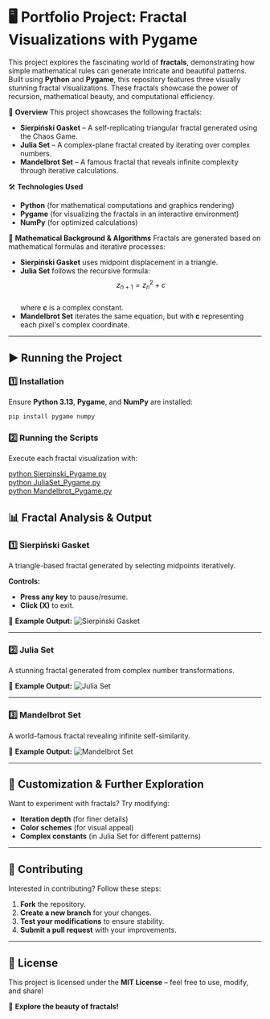# 🖥️ Portfolio Project: Fractal Visualizations with Pygame

This project explores the fascinating world of **fractals**, demonstrating how simple mathematical rules can generate intricate and beautiful patterns. Built using **Python** and **Pygame**, this repository features three visually stunning fractal visualizations. These fractals showcase the power of recursion, mathematical beauty, and computational efficiency.

📌 **Overview**
This project showcases the following fractals:
- **Sierpiński Gasket** – A self-replicating triangular fractal generated using the Chaos Game.
- **Julia Set** – A complex-plane fractal created by iterating over complex numbers.
- **Mandelbrot Set** – A famous fractal that reveals infinite complexity through iterative calculations.

🛠 **Technologies Used**
- **Python** (for mathematical computations and graphics rendering)
- **Pygame** (for visualizing the fractals in an interactive environment)
- **NumPy** (for optimized calculations)

📂 **Mathematical Background & Algorithms**
Fractals are generated based on mathematical formulas and iterative processes:
- **Sierpiński Gasket** uses midpoint displacement in a triangle.
- **Julia Set** follows the recursive formula:  
  $$z_{n+1} = z_n^2 + c$$  
  where **c** is a complex constant.
- **Mandelbrot Set** iterates the same equation, but with **c** representing each pixel's complex coordinate.

---

## ▶️ Running the Project
### 1️⃣ **Installation**
Ensure **Python 3.13**, **Pygame**, and **NumPy** are installed:
```bash
pip install pygame numpy
```

### 2️⃣ **Running the Scripts**
Execute each fractal visualization with:

[python Sierpinski_Pygame.py](Sierpinski_Pygame.py)<br>
[python JuliaSet_Pygame.py](JuliaSet_Pygame.py)<br>
[python Mandelbrot_Pygame.py](Mandelbrot_Pygame.py)


## 📊 Fractal Analysis & Output

### 1️⃣ **Sierpiński Gasket**
A triangle-based fractal generated by selecting midpoints iteratively.

**Controls:**
- **Press any key** to pause/resume.
- **Click (X)** to exit.

🎨 **Example Output:**
![Sierpiński Gasket](images/sierpinski_output.png)

---

### 2️⃣ **Julia Set**
A stunning fractal generated from complex number transformations.

🎨 **Example Output:**
![Julia Set](images/julia_output.png)

---

### 3️⃣ **Mandelbrot Set**
A world-famous fractal revealing infinite self-similarity.

🎨 **Example Output:**
![Mandelbrot Set](images/mandelbrot_output.png)

---

## 🎨 Customization & Further Exploration
Want to experiment with fractals? Try modifying:
- **Iteration depth** (for finer details)
- **Color schemes** (for visual appeal)
- **Complex constants** (in Julia Set for different patterns)

---

## 🤝 Contributing
Interested in contributing? Follow these steps:
1. **Fork** the repository.
2. **Create a new branch** for your changes.
3. **Test your modifications** to ensure stability.
4. **Submit a pull request** with your improvements.

---

## 📜 License
This project is licensed under the **MIT License** – feel free to use, modify, and share!

🚀 **Explore the beauty of fractals!**

